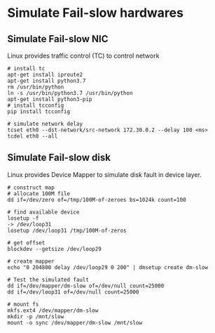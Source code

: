 # Simulate Fail-slow hardwares
## Simulate Fail-slow NIC
Linux provides traffic control (TC) to control network
```
# install tc
apt-get install iproute2
apt-get install python3.7
rm /usr/bin/python
ln -s /usr/bin/python3.7 /usr/bin/python
apt-get install python3-pip
# install tcconfig
pip install tcconfig

# simulate network delay
tcset eth0 --dst-network/src-network 172.30.0.2 --delay 100 <ms>
tcdel eth0 --all
```
## Simulate Fail-slow disk
Linux provides Device Mapper to simulate disk fault in device layer.
```
# construct map
# allocate 100M file
dd if=/dev/zero of=/tmp/100M-of-zeroes bs=1024k count=100

# find available device
losetup -f
-> /dev/loop31
losetup /dev/loop31 /tmp/100M-of-zeros

# get offset
blockdev --getsize /dev/loop29

# create mapper
echo "0 204800 delay /dev/loop29 0 200" | dmsetup create dm-slow

# Test the simulated fault
dd if=/dev/mapper/dm-slow of=/dev/null count=25000
dd if=/dev/loop31 of=/dev/null count=25000

# mount fs
mkfs.ext4 /dev/mapper/dm-slow
mkdir -p /mnt/slow
mount -o sync /dev/mapper/dm-slow /mnt/slow
```